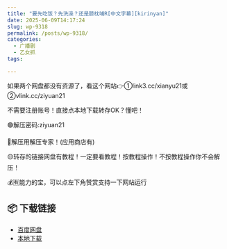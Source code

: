 ```yaml
---
title: "要先吃饭？先洗澡？还是膝枕哺R[中文字幕][kirinyan]"
date: 2025-06-09T14:17:24
slug: wp-9318
permalink: /posts/wp-9318/
categories:
  - 广播剧
  - 乙女抓
tags:

---
```


如果两个网盘都没有资源了，看这个网站👉①link3.cc/xianyu21或②vlink.cc/ziyuan21

不需要注册账号！直接点本地下载转存OK？懂吧！

🟢解压密码:ziyuan21

🔵解压用解压专家！(应用商店有)

🟡转存的链接网盘有教程！一定要看教程！按教程操作！不按教程操作你不会解压！

💰🈶能力的宝，可以点左下角赞赏支持一下网站运行

## 📦 下载链接
- [百度网盘](https://blziyuan21.com/pay-download/9318?key=9ed0e86aa1&down_id=0)
- [本地下载](https://blziyuan21.com/pay-download/9318?key=9ed0e86aa1&down_id=1)

